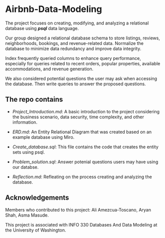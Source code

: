 # Airbnb-Data-Modeling 
The project focuses on creating, modifying, and analyzing a relational database using **_psql_** data language.

Our group designed a relational database schema to store listings, reviews, neighborhoods, bookings, and revenue-related data. Normalize the database to minimize data redundancy and improve data integrity.

Index frequently queried columns to enhance query performance, especially for queries related to recent orders, popular properties, available accommodations, and revenue generation.

We also considered potential questions the user may ask when accessing the database.
Then write queries to answer the proposed questions.



## The repo contains
- *Project_Introduction.md*: A basic introduction to the project considering the business scenario, data security, time complexity, and other information.

- *ERD.md*: An Entity Relational Diagram that was created based on an example database using Miro.

- *Create_database.sql*: This file contains the code that creates the entity sets using psql.

- *Problem_solution.sql*: Answer potenial questions users may have using our databse.

- *Reflection.md*: Refleating on the process creating and analyzing the database.


## Acknowledgements
Members who contributed to this project: Ali Amezcua-Toscano, Aryan Shah, Asma Masude.

This project is associated with INFO 330 Databases And Data Modeling at the University of Washington.
